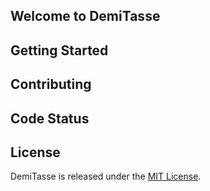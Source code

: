 ## Welcome to DemiTasse

## Getting Started

## Contributing

## Code Status

## License

DemiTasse is released under the [MIT License](http://www.opensource.org/licenses/MIT).